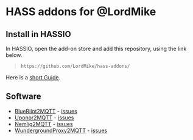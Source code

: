 # HASS addons for @LordMike

## Install in HASSIO

In HASSIO, open the add-on store and add this repository, using the link below. 

> `https://github.com/LordMike/hass-addons/`

Here is a [short Guide](https://www.home-assistant.io/hassio/installing_third_party_addons/).

## Software 

* [BlueRiiot2MQTT](https://github.com/LordMike/MBW.BlueRiiot2MQTT) - [issues](https://github.com/LordMike/MBW.BlueRiiot2MQTT/issues)
* [Uponor2MQTT](https://github.com/LordMike/MBW.Uponor2MQTT) - [issues](https://github.com/LordMike/MBW.Uponor2MQTT/issues)
* [Nemlig2MQTT](https://github.com/LordMike/MBW.Nemlig2MQTT) - [issues](https://github.com/LordMike/MBW.Nemlig2MQTT/issues)
* [WundergroundProxy2MQTT](https://github.com/LordMike/MBW.WundergroundProxy2MQTT) - [issues](https://github.com/LordMike/MBW.WundergroundProxy2MQTT/issues)
